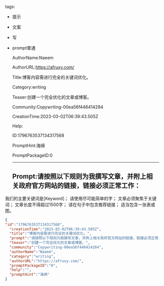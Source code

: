   tags: 
- 提示
- 文案
- 写
- prompt普通

  AuthorName:Naeem

  AuthorURL:https://afruxy.com/

  Title:博客内容需进行完全的关键词优化。

  Category:writing

  Teaser:创建一个完全优化的文章或博客。

  Community:Copywriting-00ea56f446414284

  CreationTime:2023-03-02T06:39:43.505Z

  Help:

  ID:1796763537134317568

  PromptHint:海绵

  PromptPackageID:0

  ---

  ## Prompt:请按照以下规则为我撰写文章，并附上相关政府官方网站的链接，链接必须正常工作：
我们的主要关键词是[Keyword]；
请使用尽可能简单的字；
文章必须聚焦于关键词；
文章长度不得超过1500字；
请在句子中包含推荐链接；
适当包含一张表或图。

  ```json
  {
  "id":"1796763537134317568",
    "creationTime":"2023-03-02T06:39:43.505Z",
    "title":"博客内容需进行完全的关键词优化。",
    "prompt":"请按照以下规则为我撰写文章，并附上相关政府官方网站的链接，链接必须正常工作：\n我们的主要关键词是[Keyword]；\n请使用尽可能简单的字；\n文章必须聚焦于关键词；\n文章长度不得超过1500字；\n请在句子中包含推荐链接；\n适当包含一张表或图。",
    "teaser":"创建一个完全优化的文章或博客。",
    "community":"Copywriting-00ea56f446414284",
    "authorName":"Naeem",
    "category":"writing",
    "authorURL":"https://afruxy.com/",
    "promptPackageID":"0",
    "help":"",
    "promptHint":"海绵"
  }
  ```
